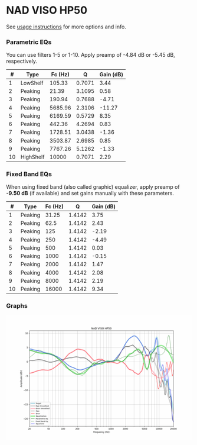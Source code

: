 # NAD VISO HP50
See [usage instructions](https://github.com/jaakkopasanen/AutoEq#usage) for more options and info.

### Parametric EQs
You can use filters 1-5 or 1-10. Apply preamp of -4.84 dB or -5.45 dB, respectively.

|   # | Type      |   Fc (Hz) |      Q |   Gain (dB) |
|-----|-----------|-----------|--------|-------------|
|   1 | LowShelf  |    105.33 | 0.7071 |        3.44 |
|   2 | Peaking   |     21.39 | 3.1095 |        0.58 |
|   3 | Peaking   |    190.94 | 0.7688 |       -4.71 |
|   4 | Peaking   |   5685.96 | 2.3106 |      -11.27 |
|   5 | Peaking   |   6169.59 | 0.5729 |        8.35 |
|   6 | Peaking   |    442.36 | 4.2694 |        0.83 |
|   7 | Peaking   |   1728.51 | 3.0438 |       -1.36 |
|   8 | Peaking   |   3503.87 | 2.6985 |        0.85 |
|   9 | Peaking   |   7767.26 | 5.1262 |       -1.33 |
|  10 | HighShelf |  10000    | 0.7071 |        2.29 |

### Fixed Band EQs
When using fixed band (also called graphic) equalizer, apply preamp of **-9.50 dB** (if available) and set gains manually with these parameters.

|   # | Type    |   Fc (Hz) |      Q |   Gain (dB) |
|-----|---------|-----------|--------|-------------|
|   1 | Peaking |     31.25 | 1.4142 |        3.75 |
|   2 | Peaking |     62.5  | 1.4142 |        2.43 |
|   3 | Peaking |    125    | 1.4142 |       -2.19 |
|   4 | Peaking |    250    | 1.4142 |       -4.49 |
|   5 | Peaking |    500    | 1.4142 |        0.03 |
|   6 | Peaking |   1000    | 1.4142 |       -0.15 |
|   7 | Peaking |   2000    | 1.4142 |        1.47 |
|   8 | Peaking |   4000    | 1.4142 |        2.08 |
|   9 | Peaking |   8000    | 1.4142 |        2.19 |
|  10 | Peaking |  16000    | 1.4142 |        9.34 |

### Graphs
![](./NAD%20VISO%20HP50.png)
